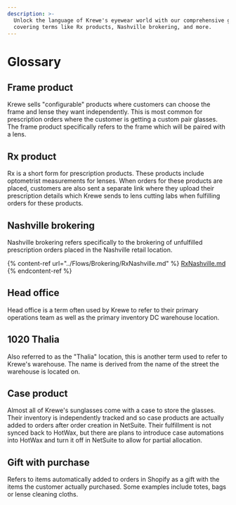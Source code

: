 ```yaml
---
description: >-
  Unlock the language of Krewe's eyewear world with our comprehensive glossary,
  covering terms like Rx products, Nashville brokering, and more.
---
```


# Glossary

## Frame product

Krewe sells "configurable" products where customers can choose the frame and lense they want independently. This is most common for prescription orders where the customer is getting a custom pair glasses. The frame product specifically refers to the frame which will be paired with a lens.

## Rx product

Rx is a short form for prescription products. These products include optometrist measurements for lenses. When orders for these products are placed, customers are also sent a separate link where they upload their prescription details which Krewe sends to lens cutting labs when fulfilling orders for these products.

## Nashville brokering

Nashville brokering refers specifically to the brokering of unfulfilled prescription orders placed in the Nashville retail location.

{% content-ref url="../Flows/Brokering/RxNashville.md" %}
[RxNashville.md](../Flows/Brokering/RxNashville.md)
{% endcontent-ref %}

## Head office

Head office is a term often used by Krewe to refer to their primary operations team as well as the primary inventory DC warehouse location.

## 1020 Thalia

Also referred to as the "Thalia" location, this is another term used to refer to Krewe's warehouse. The name is derived from the name of the street the warehouse is located on.

## Case product

Almost all of Krewe's sunglasses come with a case to store the glasses. Their inventory is independently tracked and so case products are actually added to orders after order creation in NetSuite. Their fulfillment is not synced back to HotWax, but there are plans to introduce case automations into HotWax and turn it off in NetSuite to allow for partial allocation.

## Gift with purchase

Refers to items automatically added to orders in Shopify as a gift with the items the customer actually purchased. Some examples include totes, bags or lense cleaning cloths.
